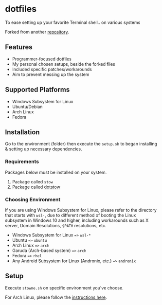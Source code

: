 # dotfiles

To ease setting up your favorite Terminal shell.. on various systems

Forked from another [repository](https://github.com/sreerajkksd/dotfiles).

## Features

- Programmer-focused dotfiles
- My personal chosen setups, beside the forked files
- Included specific patches/workarounds
- Aim to prevent messing up the system

## Supported Platforms

- Windows Subsystem for Linux
- Ubuntu/Debian
- Arch Linux
- Fedora

## Installation

Go to the environment (folder) then execute the `setup.sh` to began installing & setting up necessary dependencies.

### Requirements

Packages below must be installed on your system.

1. Package called `stow`
2. Package called [dotstow](https://github.com/jcchikikomori/dotstow)

### Choosing Environment

If you are using Windows Subsystem for Linux, please refer to the directory that starts with `wsl-`, due to different method of booting the Linux subsystem in Windows 10 and higher, including workarounds such as X server, Domain Resolutions, `$PATH` resolutions, etc.

- Windows Subsystem for Linux `=>` `wsl-*`
- Ubuntu `=>` `ubuntu`
- Arch Linux `=>` `arch`
- Garuda (Arch-based system) `=>` `arch`
- Fedora `=>` `rhel`
- Any Android Subsystem for Linux (Andronix, etc.) `=>` `andronix`

## Setup

Execute `stowme.sh` on specific environment you've choose.

For Arch Linux, please follow the [instructions here](arch/README.MD).
